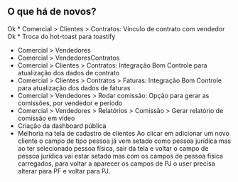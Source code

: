 ## O que há de novos?

Ok * Comercial > Clientes > Contratos: Vínculo de contrato com vendedor
Ok * Troca do hot-toast para toastify
* Comercial > Vendedores
* Comercial > VendedoresContratos
* Comercial > Clientes > Contratos: Integração Bom Controle para atualização dos dados de contrato
* Comercial > Clientes > Contratos > Faturas: Integração Bom Controle para atualização dos dados de faturas
* Comercial > Vendedores > Rodar comissão: Opção para gerar as comissões, por vendedor e período
* Comercial > Vendedores > Relatórios > Comissão > Gerar relatório de comissão em vídeo
* Criação da dashboard pública
* Melhoria na tela de cadastro de clientes
    Ao clicar em adicionar um novo cliente o campo de tipo pessoa já vem setado como pessoa jurídica mas ao ter selecionado pessoa física, sair da tela e voltar o campo de pessoa jurídica vai estar setado mas com os campos de pessoa física carregados, para voltar a aparecer os campos de PJ o user precisa alterar para PF e voltar para PJ.